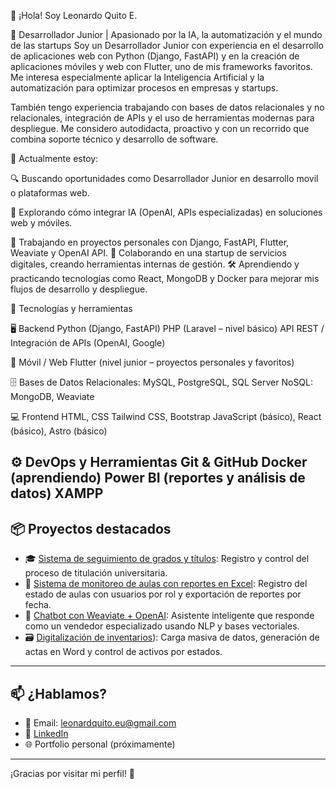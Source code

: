 👋 ¡Hola! Soy Leonardo Quito E.

🚀 Desarrollador Junior | Apasionado por la IA, la automatización y el mundo de las startups
Soy un Desarrollador Junior con experiencia en el desarrollo de aplicaciones web con Python (Django, FastAPI) y en la creación de aplicaciones móviles y web con Flutter, uno de mis frameworks favoritos.
Me interesa especialmente aplicar la Inteligencia Artificial y la automatización para optimizar procesos en empresas y startups.

También tengo experiencia trabajando con bases de datos relacionales y no relacionales, integración de APIs y el uso de herramientas modernas para despliegue. Me considero autodidacta, proactivo y con un recorrido que combina soporte técnico y desarrollo de software.

🧠 Actualmente estoy:

🔍 Buscando oportunidades como Desarrollador Junior en desarrollo movil o plataformas web.

🤖 Explorando cómo integrar IA (OpenAI, APIs especializadas) en soluciones web y móviles.

🧪 Trabajando en proyectos personales con Django, FastAPI, Flutter, Weaviate y OpenAI API.
🚀 Colaborando en una startup de servicios digitales, creando herramientas internas de gestión.
🛠️ Aprendiendo y practicando tecnologías como React, MongoDB y Docker para mejorar mis flujos de desarrollo y despliegue.

🧰 Tecnologías y herramientas

🖥️ Backend
Python (Django, FastAPI)
PHP (Laravel – nivel básico)
API REST / Integración de APIs (OpenAI, Google)

📱 Móvil / Web
Flutter (nivel junior – proyectos personales y favoritos)

🗄️ Bases de Datos
Relacionales: MySQL, PostgreSQL, SQL Server
NoSQL: MongoDB, Weaviate

💻 Frontend
HTML, CSS
Tailwind CSS, Bootstrap
JavaScript (básico), React (básico), Astro (básico)

⚙️ DevOps y Herramientas
Git & GitHub
Docker (aprendiendo)
Power BI (reportes y análisis de datos)
XAMPP
---
## 📦 Proyectos destacados

- 🎓 [Sistema de seguimiento de grados y títulos](https://github.com/Leonardo-max-el/Proyecto_Titulacion.git): Registro y control del proceso de titulación universitaria.
- 🧾 [Sistema de monitoreo de aulas con reportes en Excel](https://github.com/Leonardo-max-el/controlic.git): Registro del estado de aulas con usuarios por rol y exportación de reportes por fecha.
- 🧠 [Chatbot con Weaviate + OpenAI](https://github.com/Leonardo-max-el/chat-weavite-db.git): Asistente inteligente que responde como un vendedor especializado usando NLP y bases vectoriales.
- 🗃️ [Digitalización de inventarios](https://github.com/Leonardo-max-el/INVICIC.git)): Carga masiva de datos, generación de actas en Word y control de activos por estados.

---

## 📫 ¿Hablamos?

- 📩 Email: leonardquito.eu@gmail.com 
- 💼 [LinkedIn](www.linkedin.com/in/leonard-eu)  
- 🌐 Portfolio personal (próximamente)

---

¡Gracias por visitar mi perfil! 🚀
